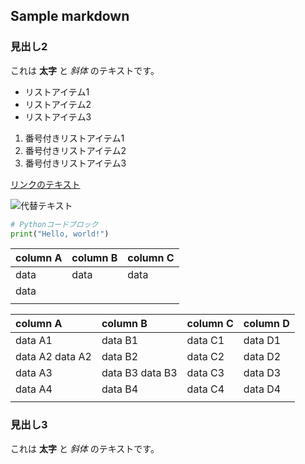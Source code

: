 ﻿## Sample markdown

### 見出し2

これは **太字** と *斜体* のテキストです。

- リストアイテム1
- リストアイテム2
- リストアイテム3

1. 番号付きリストアイテム1
2. 番号付きリストアイテム2
3. 番号付きリストアイテム3

[リンクのテキスト](https://www.example.com)

![代替テキスト](https://www.example.com/image.jpg)

```python
# Pythonコードブロック
print("Hello, world!")
```

| column A | column B | column C |
| :------- | :------------- | :----- |
| data     | data    | data     |
| data     |   |                         |
|       |   |   |

| column A        | column B        | column C | column D |
| :-------------- | :-------------- | :------- | :------- |
| data A1         | data B1         | data C1  | data D1  |
| data A2 data A2 | data B2         | data C2  | data D2  |
| data A3         | data B3 data B3 | data C3  | data D3  |
| data A4         | data B4         | data C4  | data D4  |
|                 |                 |          |          |

### 見出し3

これは **太字** と *斜体* のテキストです。
